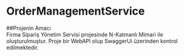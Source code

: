 # OrderManagementService
##Projenin Amacı </br>
Firma Sipariş Yönetim Servisi projesinde N-Katmanlı Mimari ile oluşturulmuştur. Proje bir WebAPI olup SwaggerUi üzerinden kontrol edilmektedir.
